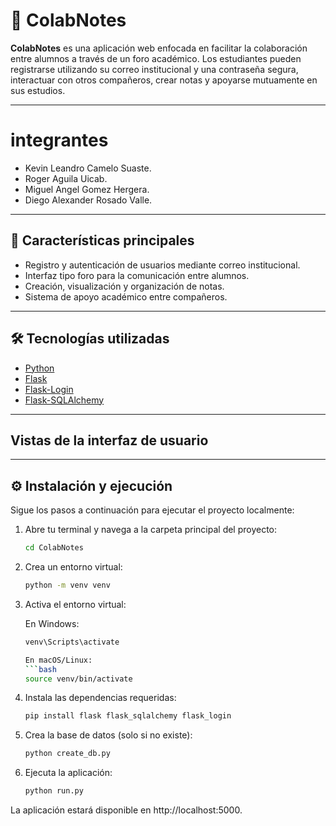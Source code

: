 # 📘 ColabNotes

**ColabNotes** es una aplicación web enfocada en facilitar la colaboración entre alumnos a través de un foro académico. Los estudiantes pueden registrarse utilizando su correo institucional y una contraseña segura, interactuar con otros compañeros, crear notas y apoyarse mutuamente en sus estudios.

---

# integrantes

- Kevin Leandro Camelo Suaste.
- Roger Aguila Uicab.
- Miguel Angel Gomez Hergera.
- Diego Alexander Rosado Valle.
---

## 🚀 Características principales

- Registro y autenticación de usuarios mediante correo institucional.
- Interfaz tipo foro para la comunicación entre alumnos.
- Creación, visualización y organización de notas.
- Sistema de apoyo académico entre compañeros.

---

## 🛠️ Tecnologías utilizadas

- [Python](https://www.python.org/)
- [Flask](https://flask.palletsprojects.com/)
- [Flask-Login](https://flask-login.readthedocs.io/)
- [Flask-SQLAlchemy](https://flask-sqlalchemy.palletsprojects.com/)

---

 ## Vistas de la interfaz de usuario


---

## ⚙️ Instalación y ejecución

Sigue los pasos a continuación para ejecutar el proyecto localmente:

1. Abre tu terminal y navega a la carpeta principal del proyecto:
   ```bash
   cd ColabNotes

2. Crea un entorno virtual:
    ```bash
    python -m venv venv

3. Activa el entorno virtual:

    En Windows:
    ```bash
    venv\Scripts\activate

    En macOS/Linux:
    ```bash
    source venv/bin/activate

4. Instala las dependencias requeridas:

    ```bash
    pip install flask flask_sqlalchemy flask_login

5. Crea la base de datos (solo si no existe):

    ```bash
    python create_db.py

7. Ejecuta la aplicación:

    ```bash
    python run.py

    
La aplicación estará disponible en http://localhost:5000.
